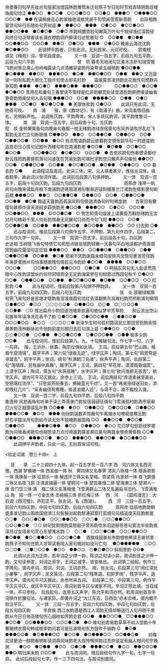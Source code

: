 <!-- { "loadSidebar": true } -->
帝里春归句早先妆点句皇家池馆园林韵雏莺未迁句燕子乍归句时节戏弄晴阴韵琼楼珠阁句恰正
●●○○　●○○●　○○○●○○　○○●○　●●●○　○●●●○○　○○○●　●●
在读柳曲花心韵翠袖艳读依凭阑干句惯闻弦管新音韵　　此际相携宴赏句纵行乐随处句芳树遥
●　●●○○　●●●　○●○○　●○○●○○　　　●●○○●●　●○●○●　○●○
岑韵桃腮杏脸句嫩英万叶句千枝绿浅红深韵轻风终日句泛暗香读长满衣襟韵洞户醉读归访笙歌句
○　○○●●　●○●●　○○●●○○　○○○●　●●○　○●○○　●●●　○●○○
晚来云海沈沈韵
●○●●○○
   　　此调押平韵者，只有此词，无别首宋、元词可校。 
　
赏南枝　　调见《梅苑》词，曾巩自度曲。
　　又一体　双调一百五字，前段九句五平韵，后段九句六平韵　　　　　　　　　　曾　巩
暮冬天地闭句正柔木冻折句瑞雪飘飞韵对景见南山句岭梅露读几点清雅容姿韵丹染萼读玉缀枝韵
●○○●●　●○●●●　●●○○　●●●○○　●○●　●●○●○○　○●●　●●○
又岂是读一阳有私韵大抵化工独许句使占却先时韵　　霜威莫苦凌持韵此花根性句想群卉争知韵
●●●　●○●○　●●●○●●　●●●○○　　　○○●●○○　●○○●　●○●○○
贵用在和羹句三春里读不管绿是红非韵攀赏处读宜酒卮韵醉撚嗅读幽香更奇韵倚阑仗何人去句嘱
●●●○○　○○●　●●●●○○　○●●　○●○　●●●　○○●○　●○●○○●　●
羌管休吹韵
○●○○
   　　此调只有此词，无他首可校。 
　
南　浦　　按，唐《教坊记》，有《南浦子》曲，宋词盖借旧曲名，另倚新声也。　此调有仄韵、平韵两体，宋人多填仄韵词，其平韵惟鲁词一体。
　　南　浦　双调一百五字，前后段各十句，五仄韵　　　　　　　　　　　　　　　程　垓
金鸭懒熏香句向晚来句春酲一枕无绪韵浓绿涨瑶窗句东风外读吹尽乱红飞絮韵无言伫立句断肠惟
○●●○○　●●○　○○●●○●　○●●○○　○○●　○●●○○●　○○●●　●○○
有流莺语韵碧云欲暮韵空惆怅韶华句一时虚度韵　　追思旧日心情句记题叶西楼句吹花南浦韵老
●○○●　●○●●　○○●○○　●○○●　　　○○●●○○　●○●○○　○○○●　●
去觉欢疏句伤春恨读都付断云残雨韵黄昏院落句问谁犹在凭阑处韵可堪杜宇韵空只解声声句催他
●●○○　○○●　○●●○○●　○○●●　●○○●○○●　●○●●　○●●○○　○○
春去韵
○●
   　　此调程词及周词、史词三体，宋、元人填者甚少，惟张炎词体，填者颇多，故此词以张词作谱。　此词前后段第八句俱押韵。 
　　又一体　双调一百五字，前段十句四仄韵，后段九句四仄韵　　　　　　　　　　周邦彦
浅带一帆风句向晚来读扁舟稳下南浦韵迢递阻潇湘句衡皋迥读斜檥蕙兰汀渚韵危樯影里句断云黯
●●●○○　●●○　○○●●○●　○●●○○　○○●　○●●○○●　○○●●　●○●
黯遥天暮韵菡萏袅风斜句偷送清香句时时微度韵　　吾家旧有簪缨句甚顿作读天涯经岁羁旅韵羌
●○○●　●●●○○　○●○○　○○○●　　　○○●●○○　●●●　○○○●○●　○
管怎知情句烟波上读黄昏万斛愁绪韵无言对月句皓彩千里人何处韵恨身无凤翼句只待而今句飞将
●●○○　○○●　○○●●○●　○○●●　●●○●○○●　●○○●●　●●○○　○○
归去韵
○● 
   　　此与程词同，惟前后段第八句俱作五字、不押韵，第九句作四字，后段第二、三句作九字一句异。 
　　又一体　双调一百五字，前后段各十句，四仄韵　　　　　　　　　　　　　　　史达祖
玉树晓飞香句待倩它句和愁点破妆镜韵轻嫩一天春句平白地读都护雨昏烟冥韵幽花露湿句定应独
●●●○○　●●○　○○●●○●　○●●○○　○●●　○●●○○●　○○●●　●○●
把阑干凭韵谢屐未蜡句安排共文鸳句重游芳径韵　　年来梦里扬州句怕事随歌残句情趁云冷韵娇
●○○●　●●●●　○○●○○　○○○●　　　○○●●○○　●●○○○　○●○●　○
眄隔东风句无人会读莺燕暗中心性韵深盟纵约句尽同晴雨全无定韵海棠梦在句相思过西园句秋千
○●○○　○○●　○●●○○●　○○●●　●○○●○○●　●○●●　○○●○○　○○
红影韵
○●
   　　此与程词同，惟前后段第八句俱不押韵异。 
　　又一体　双调一百五字，前段九句四仄韵，后段八句五仄韵　　　　　　　　　张　炎
波暖绿粼粼句燕飞来句好是苏堤才晓韵鱼没浪痕圆句流红去读翻笑东风难扫韵荒桥断浦句柳阴
⊙●●○○　●⊙○　◎◎⊙⊙○●　○●●○○　○⊙●　○◎⊙○○●　⊙○●●　◎○
撑出扁舟小韵回道池塘青欲遍句绝似梦中芳草韵　　和云流出空山句甚年年读净洗花香不了韵
⊙●○○●　○●○○○●●　◎●●○○●　　　○○⊙●○○　●⊙⊙　◎◎⊙⊙◎●
新渌乍生时句孤村路读犹忆那回曾到韵余情渺渺韵茂林觞咏如今悄韵前度刘郎归去后句溪上碧
⊙●●○○　○○●　⊙◎●⊙○●　⊙○●●　●⊙○●○○●　⊙●○○○●●　○●●
桃多少韵
○○●
   　　此与程词同，惟前后段第八、九、十句摊破句法，作七字一句、六字一句异。　按，王沂孙、张翥、陶宗仪俱如此填。　王词，前段第五句“巴山路、蛾眉乍窥清镜”，眉字平声；第六句“绿痕无迹”，绿字仄声；陶词，第七句“鸥旁常是寻盟去”，鸥字平声；张词，结句“秋满鹤汀凫渚”，秋声平声；陶词，后段第二句“荡晴晖、另有越中真趣”，越字仄声；王词，第四句“苹花岸、漠漠雨昏烟冥”，上漠字仄声；陶词，第五句“水葓摇晚”，水字仄声；第七句“欲问渔郎无恙否”，欲字仄声。谱内可平可仄据此，余参上三词。　王词，前后两结句“弄波素袜至甚处，空把落红流尽”、“只愁双燕衔春去，拂破蓝光千顷”，又一首“再来涨绿迷旧处，添却残红几片”、“采香幽径鸳鸯睡，谁道湔裙人远”，与调不合，故不能校入谱。 
　　又一体　双调一百二字，前段九句四平韵，后段八句四平韵　　　　　　　　　　鲁逸仲
风悲画角句听单于读三弄落谯门韵投宿骎骎征骑句飞雪浦孤村韵酒市渐阑灯火句正敲窗读乱叶舞
○○●●　●○○　○●●○○　○●○○○●　○●●○○　●●●○○●　●○○　●●●
纷纷韵送数声惊雁句乍离烟水句嘹唳度寒云韵　　好在半胧淡月句到如今读无处不销魂韵故国梅
○○　●●○○●　●○○●　○●●○○　　　●●●○●●　●○○　○●●○○　●○○
花归梦句愁损绿罗裙韵为问暗香闲艳句也相思读万点付啼痕韵算翠屏应是句两眉余恨倚黄昏韵
○○●　○●●○○　●●●○○●　●○○　●●●○○　●●○○●　●○○●●○○
   　　此调押平声韵者，只此一词，无别首宋词可校。 

<钦定词谱　卷三十四>　上

　
目　　录　二十三调四十九体，起一百五字至一百八字
西　河六体又名西河慢、西湖
梦横塘一体
西吴曲一体
秋　霁四体又名春霁
清风八咏楼一体
暗香疏影一体
真珠髻一体
征部乐一体
解连环三体又名望梅、杏梁燕
内家娇一体
夜飞鹊慢二体又名夜飞鹊
泛清波摘遍一体
望明河一体
楚宫春慢二体
望海潮三体
望湘人一体
青门饮三体
落　梅二体又名落梅慢
飞雪满群山二体又名遍扁寻旧约、飞雪满堆山
角　招一体
一寸金五体
击梧桐三体
折红梅三体
　
西　河　　《碧鸡漫志》：大石调《西河慢》，声犯正平。张炎词，名《西湖》。
　　西　河　三段一百五字，前段六句四仄韵，中段七句四仄韵，后段六句四仄韵　　　周邦彦
佳丽地韵南朝盛事谁记韵山围故国绕清江句髻鬟对起韵怒涛寂寞打孤城句风樯遥度天际韵断崖
○◎●　⊙○◎●○●　⊙○◎●●○○　◎○◎●　◎○◎●●○○　⊙○⊙●○●　◎⊙
树句犹倒倚韵莫愁艇子曾系韵空余旧迹郁苍苍句雾沈半垒韵夜深月过女墙来句赏心东望淮水韵
◎　⊙◎●　◎○◎●○●　⊙○◎●●○○　●○●●　●○◎●●○○　⊙○⊙●○●
　酒旗戏鼓甚处市韵想依稀读王谢邻里韵燕子不知何世韵入寻常读巷陌人家句相对如说兴亡句
　●○●●●●●　◎○⊙　○◎○●　◎●◎○○●　●○○　●●○○　⊙●⊙●○○
斜阳里韵
○○● 
   　　此调以此词为正体，若辛词之少押一韵，陈词之句读小异，周词别首之少押一韵、又句读参差，刘词之添字，王词之减字，皆变格也。　此词第二段起，例作三字两句，谱内辛词、周词、刘词、王词亦然。　按，张炎词，前段第三句“闹红深处小秦筝”，闹字仄声；吴文英词，后段第二句“残寒退、初卸罗绮”，残字平声，退字仄声。谱内可平可仄据此，余参所采五词。　前段第二句、中段第三句，例作平平仄仄平仄，或仄平平仄平仄，周词别首平仄与诸家不同，辛词正照此填，当自成一体，不可参校。　后段起句，连用五仄声字，陈允平和词亦然。若周词别首及辛词俱作折腰句法，与诸家异。即黄升词之“大江东去、日西坠”亦未合格，谱内概不校注平仄。 
　　又一体　三段一百五字，前段六句四仄韵，中段七句四仄韵，后段五句四仄韵　　　辛弃疾
西江水韵道是西江人泪韵无情却解送行人句月明千里韵从今日日倚高楼句伤心烟树如荠韵会君
○○●　●●○○○●　○○●●●○○　●○○●　○○●●●○○　○○○●○●　●○
难句别君易韵草草不如人意韵十年著破绣衣茸句种成桃李韵问君可是压承明句东方鼓吹千骑韵
○　●○●　●●●○○●　●○●●●○○　●○○●　●○●●●○○　○○●●○●
　　对梅花读更消一醉韵看明年读调鼎风味韵老大自怜憔悴韵过吾庐读定有幽人相问句岁晚渊
　　●○○　●○●●　●○○　○●○●　●●●○○●　●○○　●●○○○●　●●○
明归来未韵
○○○●
   　　此与周词同，惟后段结句作九字一句、七字一句异。　此词后段起句七字，作一三下四句法，与周词别首同。 
